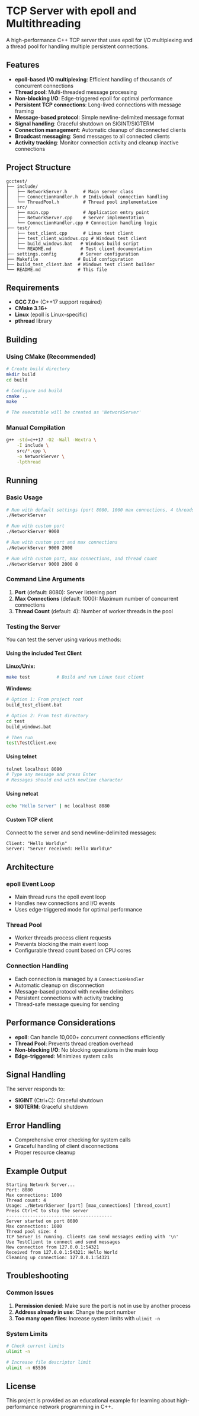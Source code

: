 # TCP Server with epoll and Multithreading

A high-performance C++ TCP server that uses epoll for I/O multiplexing and a thread pool for handling multiple persistent connections.

## Features

- **epoll-based I/O multiplexing**: Efficient handling of thousands of concurrent connections
- **Thread pool**: Multi-threaded message processing
- **Non-blocking I/O**: Edge-triggered epoll for optimal performance
- **Persistent TCP connections**: Long-lived connections with message framing
- **Message-based protocol**: Simple newline-delimited message format
- **Signal handling**: Graceful shutdown on SIGINT/SIGTERM
- **Connection management**: Automatic cleanup of disconnected clients
- **Broadcast messaging**: Send messages to all connected clients
- **Activity tracking**: Monitor connection activity and cleanup inactive connections

## Project Structure

```
gcctest/
├── include/
│   ├── NetworkServer.h      # Main server class
│   ├── ConnectionHandler.h  # Individual connection handling
│   └── ThreadPool.h         # Thread pool implementation
├── src/
│   ├── main.cpp             # Application entry point
│   ├── NetworkServer.cpp    # Server implementation
│   └── ConnectionHandler.cpp # Connection handling logic
├── test/
│   ├── test_client.cpp      # Linux test client
│   ├── test_client_windows.cpp # Windows test client
│   ├── build_windows.bat   # Windows build script
│   └── README.md           # Test client documentation
├── settings.config         # Server configuration
├── Makefile               # Build configuration
├── build_test_client.bat  # Windows test client builder
└── README.md              # This file
```

## Requirements

- **GCC 7.0+** (C++17 support required)
- **CMake 3.16+**
- **Linux** (epoll is Linux-specific)
- **pthread** library

## Building

### Using CMake (Recommended)

```bash
# Create build directory
mkdir build
cd build

# Configure and build
cmake ..
make

# The executable will be created as 'NetworkServer'
```

### Manual Compilation

```bash
g++ -std=c++17 -O2 -Wall -Wextra \
    -I include \
    src/*.cpp \
    -o NetworkServer \
    -lpthread
```

## Running

### Basic Usage

```bash
# Run with default settings (port 8080, 1000 max connections, 4 threads)
./NetworkServer

# Run with custom port
./NetworkServer 9000

# Run with custom port and max connections
./NetworkServer 9000 2000

# Run with custom port, max connections, and thread count
./NetworkServer 9000 2000 8
```

### Command Line Arguments

1. **Port** (default: 8080): Server listening port
2. **Max Connections** (default: 1000): Maximum number of concurrent connections
3. **Thread Count** (default: 4): Number of worker threads in the pool

### Testing the Server

You can test the server using various methods:

#### Using the included Test Client

**Linux/Unix:**
```bash
make test          # Build and run Linux test client
```

**Windows:**
```bash
# Option 1: From project root
build_test_client.bat

# Option 2: From test directory  
cd test
build_windows.bat

# Then run
test\TestClient.exe
```

#### Using telnet
```bash
telnet localhost 8080
# Type any message and press Enter
# Messages should end with newline character
```

#### Using netcat
```bash
echo "Hello Server" | nc localhost 8080
```

#### Custom TCP client
Connect to the server and send newline-delimited messages:
```
Client: "Hello World\n"
Server: "Server received: Hello World\n"
```

## Architecture

### epoll Event Loop
- Main thread runs the epoll event loop
- Handles new connections and I/O events
- Uses edge-triggered mode for optimal performance

### Thread Pool
- Worker threads process client requests
- Prevents blocking the main event loop
- Configurable thread count based on CPU cores

### Connection Handling
- Each connection is managed by a `ConnectionHandler`
- Automatic cleanup on disconnection
- Message-based protocol with newline delimiters
- Persistent connections with activity tracking
- Thread-safe message queuing for sending

## Performance Considerations

- **epoll**: Can handle 10,000+ concurrent connections efficiently
- **Thread Pool**: Prevents thread creation overhead
- **Non-blocking I/O**: No blocking operations in the main loop
- **Edge-triggered**: Minimizes system calls

## Signal Handling

The server responds to:
- **SIGINT** (Ctrl+C): Graceful shutdown
- **SIGTERM**: Graceful shutdown

## Error Handling

- Comprehensive error checking for system calls
- Graceful handling of client disconnections
- Proper resource cleanup

## Example Output

```
Starting Network Server...
Port: 8080
Max connections: 1000
Thread count: 4
Usage: ./NetworkServer [port] [max_connections] [thread_count]
Press Ctrl+C to stop the server
----------------------------------------
Server started on port 8080
Max connections: 1000
Thread pool size: 4
TCP Server is running. Clients can send messages ending with '\n'
Use TestClient to connect and send messages
New connection from 127.0.0.1:54321
Received from 127.0.0.1:54321: Hello World
Cleaning up connection: 127.0.0.1:54321
```

## Troubleshooting

### Common Issues

1. **Permission denied**: Make sure the port is not in use by another process
2. **Address already in use**: Change the port number
3. **Too many open files**: Increase system limits with `ulimit -n`

### System Limits

```bash
# Check current limits
ulimit -n

# Increase file descriptor limit
ulimit -n 65536
```

## License

This project is provided as an educational example for learning about high-performance network programming in C++.
